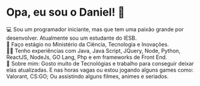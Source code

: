 # Opa, eu sou o Daniel! 🤙
<p>💻 Sou um programador iniciante, mas que tem uma paixão grande por desenvolver. Atualmente sou um estudante do IESB.</br>
🚀 Faço estágio no Ministério da Ciência, Tecnologia e Inovações.</br>
👨‍💻 Tenho experiências com Java, Java Script, JQuery, Node, Python, ReactJS, NodeJs, GO Lang, Php e em frameworks de Front End.</br>
👾 Sobre mim: Gosto muito de Tecnológias e trabalho para conseguir deixar elas atualizadas. E nas horas vagas ou estou jogando alguns games como: Valorant, CS:GO; Ou assistindo alguns filmes, animes e seriados.</p>
